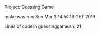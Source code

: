 Project: Guessing Game

make was run: Sun Mar  3 14:50:16 CET 2019

Lines of code in guessinggame.sh:       21
